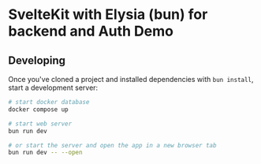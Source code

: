 # SvelteKit with Elysia (bun) for backend and Auth Demo



## Developing

Once you've cloned a project and installed dependencies with `bun install`, start a development server:

```bash
# start docker database
docker compose up

# start web server
bun run dev

# or start the server and open the app in a new browser tab
bun run dev -- --open
```
